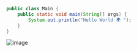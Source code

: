 ```java
public class Main {
    public static void main(String[] args) {
        System.out.println("Hello World 🌍 ");
    }
}
```
![image](https://github.com/cihatdev/cihatdev/blob/master/gif.gif)
